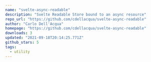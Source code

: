 ```yaml
---
name: "svelte-async-readable"
description: "Svelte Readable Store bound to an async resource"
repo_url: "https://github.com/cdellacqua/svelte-async-readable"
author: "Carlo Dell'Acqua"
homepage: "https://github.com/cdellacqua/svelte-async-readable"
downloads: 3
updated: "2021-09-18T20:14:25.771Z"
github_stars: 5
tags: 
  - utility
---
```


